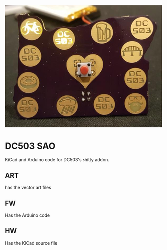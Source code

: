 ![image of assembled board](SOA.png)

# DC503 SAO
KiCad and Arduino code for DC503's shitty addon.

## ART
has the vector art files

## FW
Has the Arduino code

## HW
Has the KiCad source file
